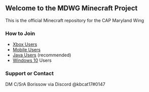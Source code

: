 ## Welcome to the MDWG Minecraft Project
This is the official Minecraft repository for the CAP Maryland Wing


### How to Join
- [Xbox Users](xbox.md) 
- [Mobile Users](mobile.md)
- [Java Users](java.md) (recommended)
- [Windows 10](windows10.md) Users

### Support or Contact
DM C/SrA Borissow via Discord @kbcat17#0147
